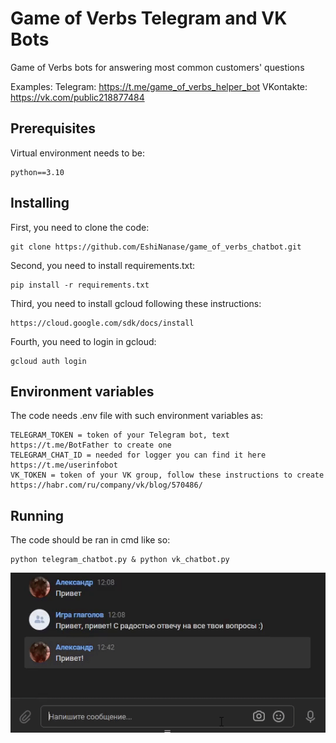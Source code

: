 # Game of Verbs Telegram and VK Bots

Game of Verbs bots for answering most common customers' questions

Examples: 
Telegram: https://t.me/game_of_verbs_helper_bot
VKontakte: https://vk.com/public218877484

## Prerequisites

Virtual environment needs to be:

```
python==3.10
```
## Installing

First, you need to clone the code:

```
git clone https://github.com/EshiNanase/game_of_verbs_chatbot.git
```
Second, you need to install requirements.txt:

```
pip install -r requirements.txt
```
Third, you need to install gcloud following these instructions:
```
https://cloud.google.com/sdk/docs/install
```
Fourth, you need to login in gcloud:
```
gcloud auth login
```
## Environment variables

The code needs .env file with such environment variables as:

```
TELEGRAM_TOKEN = token of your Telegram bot, text https://t.me/BotFather to create one
TELEGRAM_CHAT_ID = needed for logger you can find it here https://t.me/userinfobot
VK_TOKEN = token of your VK group, follow these instructions to create https://habr.com/ru/company/vk/blog/570486/
```
## Running

The code should be ran in cmd like so:

```
python telegram_chatbot.py & python vk_chatbot.py
```
![](https://github.com/EshiNanase/game_of_verbs_chatbot/blob/main/example.gif)